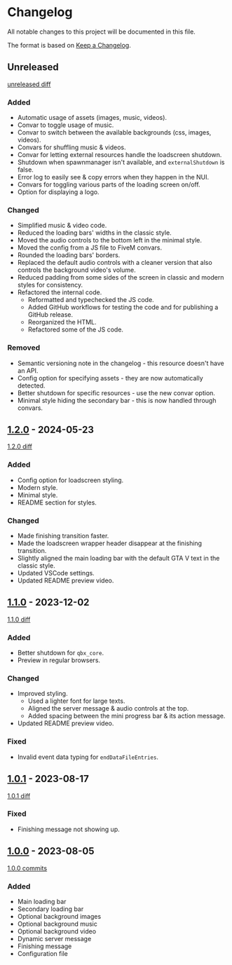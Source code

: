 # Changelog

All notable changes to this project will be documented in this file.

The format is based on [Keep a Changelog](https://keepachangelog.com/en/1.1.0/).

## Unreleased

[unreleased diff]

### Added

- Automatic usage of assets (images, music, videos).
- Convar to toggle usage of music.
- Convar to switch between the available backgrounds (css, images, videos).
- Convars for shuffling music & videos.
- Convar for letting external resources handle the loadscreen shutdown.
- Shutdown when spawnmanager isn't available, and `externalShutdown` is false.
- Error log to easily see & copy errors when they happen in the NUI.
- Convars for toggling various parts of the loading screen on/off.
- Option for displaying a logo.

### Changed

- Simplified music & video code.
- Reduced the loading bars' widths in the classic style.
- Moved the audio controls to the bottom left in the minimal style.
- Moved the config from a JS file to FiveM convars.
- Rounded the loading bars' borders.
- Replaced the default audio controls with a cleaner version that also controls the background video's volume.
- Reduced padding from some sides of the screen in classic and modern styles for consistency.
- Refactored the internal code.
  - Reformatted and typechecked the JS code.
  - Added GitHub workflows for testing the code and for publishing a GitHub release.
  - Reorganized the HTML.
  - Refactored some of the JS code.

### Removed

- Semantic versioning note in the changelog - this resource doesn't have an API.
- Config option for specifying assets - they are now automatically detected.
- Better shutdown for specific resources - use the new convar option.
- Minimal style hiding the secondary bar - this is now handled through convars.

## [1.2.0] - 2024-05-23

[1.2.0 diff]

### Added

- Config option for loadscreen styling.
- Modern style.
- Minimal style.
- README section for styles.

### Changed

- Made finishing transition faster.
- Made the loadscreen wrapper header disappear at the finishing transition.
- Slightly aligned the main loading bar with the default GTA V text in the classic style.
- Updated VSCode settings.
- Updated README preview video.

## [1.1.0] - 2023-12-02

[1.1.0 diff]

### Added

- Better shutdown for `qbx_core`.
- Preview in regular browsers.

### Changed

- Improved styling.
  - Used a lighter font for large texts.
  - Aligned the server message & audio controls at the top.
  - Added spacing between the mini progress bar & its action message.
- Updated README preview video.

### Fixed

- Invalid event data typing for `endDataFileEntries`.

## [1.0.1] - 2023-08-17

[1.0.1 diff]

### Fixed

- Finishing message not showing up.

## [1.0.0] - 2023-08-05

[1.0.0 commits]

### Added

- Main loading bar
- Secondary loading bar
- Optional background images
- Optional background music
- Optional background video
- Dynamic server message
- Finishing message
- Configuration file

[unreleased diff]: https://github.com/D4isDAVID/loadscreen/compare/v1.2.0...main
[1.2.0]: https://github.com/D4isDAVID/loadscreen/releases/tag/v1.2.0
[1.2.0 diff]: https://github.com/D4isDAVID/loadscreen/compare/v1.1.0...v1.2.0
[1.1.0]: https://github.com/D4isDAVID/loadscreen/releases/tag/v1.1.0
[1.1.0 diff]: https://github.com/D4isDAVID/loadscreen/compare/v1.0.1...v1.1.0
[1.0.1]: https://github.com/D4isDAVID/loadscreen/releases/tag/v1.0.1
[1.0.1 diff]: https://github.com/D4isDAVID/loadscreen/compare/v1.0.0...v1.0.1
[1.0.0]: https://github.com/D4isDAVID/loadscreen/releases/tag/v1.0.0
[1.0.0 commits]: https://github.com/D4isDAVID/loadscreen/commits/v1.0.0

